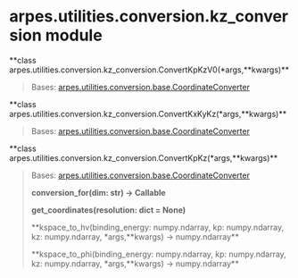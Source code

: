 # arpes.utilities.conversion.kz\_conversion module

**class
arpes.utilities.conversion.kz\_conversion.ConvertKpKzV0(\*args,**kwargs)\*\*

> Bases:
> [arpes.utilities.conversion.base.CoordinateConverter](arpes.utilities.conversion.base#arpes.utilities.conversion.base.CoordinateConverter)

**class
arpes.utilities.conversion.kz\_conversion.ConvertKxKyKz(\*args,**kwargs)\*\*

> Bases:
> [arpes.utilities.conversion.base.CoordinateConverter](arpes.utilities.conversion.base#arpes.utilities.conversion.base.CoordinateConverter)

**class
arpes.utilities.conversion.kz\_conversion.ConvertKpKz(\*args,**kwargs)\*\*

> Bases:
> [arpes.utilities.conversion.base.CoordinateConverter](arpes.utilities.conversion.base#arpes.utilities.conversion.base.CoordinateConverter)
> 
> **conversion\_for(dim: str) -\> Callable**
> 
> **get\_coordinates(resolution: dict = None)**
> 
> **kspace\_to\_hv(binding\_energy: numpy.ndarray, kp: numpy.ndarray,
> kz: numpy.ndarray, \*args,**kwargs) -\> numpy.ndarray\*\*
> 
> **kspace\_to\_phi(binding\_energy: numpy.ndarray, kp: numpy.ndarray,
> kz: numpy.ndarray, \*args,**kwargs) -\> numpy.ndarray\*\*
